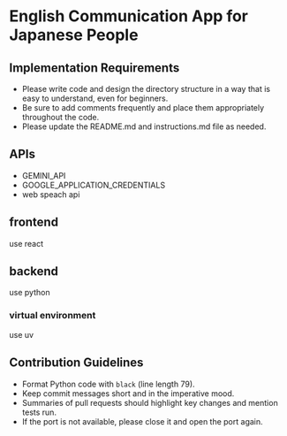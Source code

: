 # English Communication App for Japanese People

## Implementation Requirements
- Please write code and design the directory structure in a way that is easy to understand, even for beginners.
- Be sure to add comments frequently and place them appropriately throughout the code.
- Please update the README.md and instructions.md file as needed.

## APIs
- GEMINI_API
- GOOGLE_APPLICATION_CREDENTIALS
- web speach api

## frontend
use react

## backend
use python

### virtual environment
use uv

## Contribution Guidelines
- Format Python code with `black` (line length 79).
- Keep commit messages short and in the imperative mood.
- Summaries of pull requests should highlight key changes and mention tests run.
- If the port is not available, please close it and open the port again.

